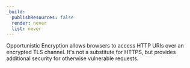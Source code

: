 ```yaml
---
_build:
  publishResources: false
  render: never
  list: never
---
```

Opportunistic Encryption allows browsers to access HTTP URIs over an encrypted TLS channel. It's not a substitute for HTTPS, but provides additional security for otherwise vulnerable requests.
